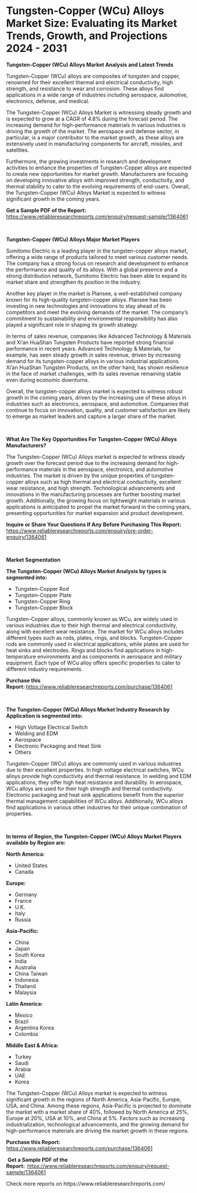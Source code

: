 <p><h1>Tungsten-Copper (WCu) Alloys Market Size: Evaluating its Market Trends, Growth, and Projections 2024 - 2031</h1></p><p><strong>Tungsten-Copper (WCu) Alloys Market Analysis and Latest Trends</strong></p>
<p><p>Tungsten-Copper (WCu) alloys are composites of tungsten and copper, renowned for their excellent thermal and electrical conductivity, high strength, and resistance to wear and corrosion. These alloys find applications in a wide range of industries including aerospace, automotive, electronics, defense, and medical.</p><p>The Tungsten-Copper (WCu) Alloys Market is witnessing steady growth and is expected to grow at a CAGR of 4.8% during the forecast period. The increasing demand for high-performance materials in various industries is driving the growth of the market. The aerospace and defense sector, in particular, is a major contributor to the market growth, as these alloys are extensively used in manufacturing components for aircraft, missiles, and satellites.</p><p>Furthermore, the growing investments in research and development activities to enhance the properties of Tungsten-Copper alloys are expected to create new opportunities for market growth. Manufacturers are focusing on developing innovative alloys with improved strength, conductivity, and thermal stability to cater to the evolving requirements of end-users. Overall, the Tungsten-Copper (WCu) Alloys Market is expected to witness significant growth in the coming years.</p></p>
<p><strong>Get a Sample PDF of the Report:&nbsp;</strong> <a href="https://www.reliableresearchreports.com/enquiry/request-sample/1364061">https://www.reliableresearchreports.com/enquiry/request-sample/1364061</a></p>
<p>&nbsp;</p>
<p><strong>Tungsten-Copper (WCu) Alloys Major Market Players</strong></p>
<p><p>Sumitomo Electric is a leading player in the tungsten-copper alloys market, offering a wide range of products tailored to meet various customer needs. The company has a strong focus on research and development to enhance the performance and quality of its alloys. With a global presence and a strong distribution network, Sumitomo Electric has been able to expand its market share and strengthen its position in the industry.</p><p>Another key player in the market is Plansee, a well-established company known for its high-quality tungsten-copper alloys. Plansee has been investing in new technologies and innovations to stay ahead of its competitors and meet the evolving demands of the market. The company’s commitment to sustainability and environmental responsibility has also played a significant role in shaping its growth strategy.</p><p>In terms of sales revenue, companies like Advanced Technology & Materials and Xi’an HuaShan Tungsten Products have reported strong financial performance in recent years. Advanced Technology & Materials, for example, has seen steady growth in sales revenue, driven by increasing demand for its tungsten-copper alloys in various industrial applications. Xi’an HuaShan Tungsten Products, on the other hand, has shown resilience in the face of market challenges, with its sales revenue remaining stable even during economic downturns.</p><p>Overall, the tungsten-copper alloys market is expected to witness robust growth in the coming years, driven by the increasing use of these alloys in industries such as electronics, aerospace, and automotive. Companies that continue to focus on innovation, quality, and customer satisfaction are likely to emerge as market leaders and capture a larger share of the market.</p></p>
<p>&nbsp;</p>
<p><strong>What Are The Key Opportunities For Tungsten-Copper (WCu) Alloys Manufacturers?</strong></p>
<p><p>The Tungsten-Copper (WCu) Alloys market is expected to witness steady growth over the forecast period due to the increasing demand for high-performance materials in the aerospace, electronics, and automotive industries. The market is driven by the unique properties of tungsten-copper alloys such as high thermal and electrical conductivity, excellent wear resistance, and high strength. Technological advancements and innovations in the manufacturing processes are further boosting market growth. Additionally, the growing focus on lightweight materials in various applications is anticipated to propel the market forward in the coming years, presenting opportunities for market expansion and product development.</p></p>
<p><strong>Inquire or Share Your Questions If Any Before Purchasing This Report:</strong> <a href="https://www.reliableresearchreports.com/enquiry/pre-order-enquiry/1364061">https://www.reliableresearchreports.com/enquiry/pre-order-enquiry/1364061</a></p>
<p>&nbsp;</p>
<p><strong>Market Segmentation</strong></p>
<p><strong>The Tungsten-Copper (WCu) Alloys Market Analysis by types is segmented into:</strong></p>
<p><ul><li>Tungsten-Copper Rod</li><li>Tungsten-Copper Plate</li><li>Tungsten-Copper Ring</li><li>Tungsten-Copper Block</li></ul></p>
<p><p>Tungsten-Copper alloys, commonly known as WCu, are widely used in various industries due to their high thermal and electrical conductivity, along with excellent wear resistance. The market for WCu alloys includes different types such as rods, plates, rings, and blocks. Tungsten-Copper rods are commonly used in electrical applications, while plates are used for heat sinks and electrodes. Rings and blocks find applications in high-temperature environments and as components in aerospace and military equipment. Each type of WCu alloy offers specific properties to cater to different industry requirements.</p></p>
<p><strong>Purchase this Report:&nbsp;</strong><a href="https://www.reliableresearchreports.com/purchase/1364061">https://www.reliableresearchreports.com/purchase/1364061</a></p>
<p>&nbsp;</p>
<p><strong>The Tungsten-Copper (WCu) Alloys Market Industry Research by Application is segmented into:</strong></p>
<p><ul><li>High Voltage Electrical Switch</li><li>Welding and EDM</li><li>Aerospace</li><li>Electronic Packaging and Heat Sink</li><li>Others</li></ul></p>
<p><p>Tungsten-Copper (WCu) alloys are commonly used in various industries due to their excellent properties. In high voltage electrical switches, WCu alloys provide high conductivity and thermal resistance. In welding and EDM applications, they offer high heat resistance and durability. In aerospace, WCu alloys are used for their high strength and thermal conductivity. Electronic packaging and heat sink applications benefit from the superior thermal management capabilities of WCu alloys. Additionally, WCu alloys find applications in various other industries for their unique combination of properties.</p></p>
<p>&nbsp;</p>
<p><strong>In terms of Region, the Tungsten-Copper (WCu) Alloys Market Players available by Region are:</strong></p>
<p>
    <p> <strong> North America: </strong>
        <ul>
            <li>United States</li>
            <li>Canada</li>
        </ul>
        </p> 
    <p> <strong> Europe: </strong>
        <ul>
            <li>Germany</li>
            <li>France</li>
            <li>U.K.</li>
            <li>Italy</li>
            <li>Russia</li>
        </ul>
        </p> 
    <p> <strong> Asia-Pacific: </strong>
        <ul>
            <li>China</li>
            <li>Japan</li>
            <li>South Korea</li>
            <li>India</li>
            <li>Australia</li>
            <li>China Taiwan</li>
            <li>Indonesia</li>
            <li>Thailand</li>
            <li>Malaysia</li>
        </ul>
        </p> 
    <p> <strong> Latin America: </strong>
        <ul>
            <li>Mexico</li>
            <li>Brazil</li>
            <li>Argentina Korea</li>
            <li>Colombia</li>
        </ul>
        </p> 
    <p> <strong> Middle East & Africa: </strong>
        <ul>
            <li>Turkey</li>
            <li>Saudi</li>
            <li>Arabia</li>
            <li>UAE</li>
            <li>Korea</li>
        </ul>
    </p>
    </p>
<p><p>The Tungsten-Copper (WCu) Alloys market is expected to witness significant growth in the regions of North America, Asia-Pacific, Europe, USA, and China. Among these regions, Asia-Pacific is projected to dominate the market with a market share of 40%, followed by North America at 25%, Europe at 20%, USA at 10%, and China at 5%. Factors such as increasing industrialization, technological advancements, and the growing demand for high-performance materials are driving the market growth in these regions.</p></p>
<p><strong>Purchase this Report: </strong><a href="https://www.reliableresearchreports.com/purchase/1364061">https://www.reliableresearchreports.com/purchase/1364061</a></p>
<p>&nbsp;<strong>Get a Sample PDF of the Report:&nbsp;&nbsp;</strong><a href="https://www.reliableresearchreports.com/enquiry/request-sample/1364061">https://www.reliableresearchreports.com/enquiry/request-sample/1364061</a></p>
<p><strong></strong></p>
<p>Check more reports on https://www.reliableresearchreports.com/</p>